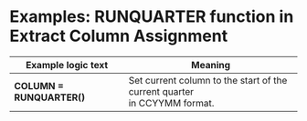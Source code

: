 
# Examples: RUNQUARTER function in Extract Column Assignment 

|Example logic text|Meaning|
|------------------|-------|
|**COLUMN = RUNQUARTER()**|Set current column to the start of the current quarter<br>in CCYYMM format.|

